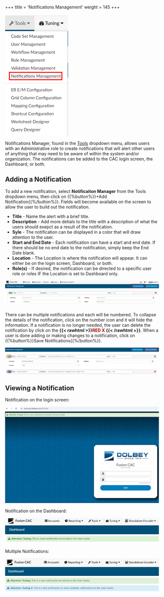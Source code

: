 +++
title = 'Notifications Management'
weight = 145
+++

![Notifications Manager](2025-03-03_NotificationsMgr1.png)

Notifications Manager, found in the [Tools](http://localhost:1313/fusion-cac-web-docs/administrative-user-guide/tools/) dropdown menu, allows users with an Administrative role to create notifications that will alert other users of anything that may need to be aware of within the system and/or organization. The notifications can be added to the CAC login screen, the Dashboard, or both.

## Adding a Notification

To add a new notification, select **Notificaiton Manager** from the Tools dropdown menu, then click on {{%button%}}+Add Notification{{%/button%}}. Fields will become available on the screen to allow the user to build out the notification. 
* **Title** - Name the alert with a brief title.
* **Description** - Add more detials to the title with a description of what the users should exepct as a result of the notification.
* **Syle** - The notification can be displayed in a color that will draw attention to the user. 
* **Start and End Date** - Each notification can have a start and end date. If there should be no end date to the notification, simply keep the End Date blank.
* **Location** - The Location is where the notification will appear. It can either be on the login screen, Dashboard, or both.
* **Role(s)** - If desired, the notification can be directed to a specific user role or roles IF the Location is set to Dashboard only.

![Notifications Manager Build](2025-03-03_NotificationsMgr2.png)

There can be multiple notifications and each will be numbered. To collapse the details of the notification, click on the number icon and it will hide the information. If a notification is no longer needed, the user can delete the notification by click on the **{{< rawhtml >}}<span style="color:#a00">RED X </span>{{< /rawhtml >}}**. When a user is done adding or making changes to a notification, click on {{%button%}}Save Notifications{{%/button%}}.


![Multiple Notifications](2025-03-03_NotificationsMgr3.png)

## Viewing a Notification

Notification on the login screen:

![Notifications on Login](2025-03-03_NotificationsMgr4.png)

Notification on the Dashboard:

![Notification on Dashboard](2025-03-03_NotificationsMgr5.png)

Multiple Notifications:

![Multiple Notifications](2025-03-03_NotificationsMgr6.png)